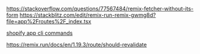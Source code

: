 https://stackoverflow.com/questions/77567484/remix-fetcher-without-its-form
https://stackblitz.com/edit/remix-run-remix-gwmg8d?file=app%2Froutes%2F_index.tsx


[shopify app cli commands](https://shopify.dev/docs/api/shopify-cli/app/app-config-use)

https://remix.run/docs/en/1.19.3/route/should-revalidate